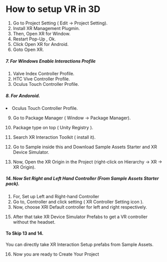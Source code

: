 # How to setup VR in 3D

1. Go to Project Setting ( Edit -> Project Setting).
2. Install XR Management Plugmin.
3. Then, Open XR for Window.
4. Restart Pop-Up , Ok.
5. Click Open XR for Android.
6. Goto Open XR.
<h5>7. For Windows Enable Interactions Profile </h5>
<ol>
    <li>Valve Index Controller Profile.</li>
    <li>HTC Vive Controller Profile.</li>
    <li>Oculus Touch Controller Profile.</li>
</ol>

<h5>8. For Andoroid.</h5>
<li>Oculus Touch Controller Profile.</li>

9. Go to Package Manager ( Window -> Package Manager).
10. Package type on top ( Unity Registry ).
11. Search XR Interaction Toolkit ( install it).
12. Go to Sample inside this and Download Sample Assets Starter and XR Device Simulator.

13. Now, Open the XR Origin in the Project (right-click on Hierarchy -> XR -> XR Origin). 
<h5>14. Now Set Right and Left Hand Controller (From Sample Assets Starter pack).</h5>
<ol>
    <li> For, Set up Left and Right-hand Controller </li>
    <li> Go to, Controller and click setting ( XR Controller Setting icon ).</li>
    <li> Now, choose XRI Default controller for left and right respectively.</li>
</ol>

15. After that take XR Device Simulator Prefabs to get a VR controller without the headset.

#### To Skip 13 and 14. 
You can directly take XR Interaction Setup prefabs from Sample Assets.

16. Now you are ready to Create Your Project
